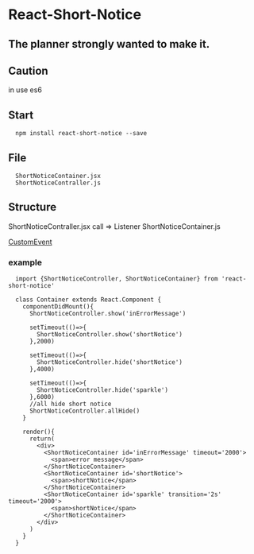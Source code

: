 # React-Short-Notice

## The planner strongly wanted to make it.

## Caution

in use es6

## Start

```
  npm install react-short-notice --save
```

## File

```
  ShortNoticeContainer.jsx
  ShortNoticeContraller.js
```

## Structure

ShortNoticeContraller.jsx call =>  Listener ShortNoticeContainer.js

[CustomEvent](https://developer.mozilla.org/en-US/docs/Web/API/CustomEvent)


### example

```
  import {ShortNoticeController, ShortNoticeContainer} from 'react-short-notice'

  class Container extends React.Component {
    componentDidMount(){
      ShortNoticeController.show('inErrorMessage')

      setTimeout(()=>{
        ShortNoticeController.show('shortNotice')
      },2000)

      setTimeout(()=>{
        ShortNoticeController.hide('shortNotice')
      },4000)

      setTimeout(()=>{
        ShortNoticeController.hide('sparkle')
      },6000)
      //all hide short notice
      ShortNoticeController.allHide()
    }

    render(){
      return(
        <div> 
          <ShortNoticeContainer id='inErrorMessage' timeout='2000'>
            <span>error message</span>
          </ShortNoticeContainer>
          <ShortNoticeContainer id='shortNotice'>
            <span>shortNotice</span>
          </ShortNoticeContainer>
          <ShortNoticeContainer id='sparkle' transition='2s' timeout='2000'>
            <span>shortNotice</span>
          </ShortNoticeContainer>
        </div>
      )
    }
  }
```